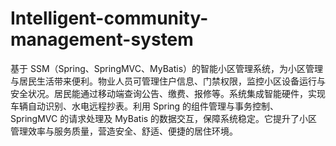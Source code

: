 # Intelligent-community-management-system
基于 SSM（Spring、SpringMVC、MyBatis）的智能小区管理系统，为小区管理与居民生活带来便利。物业人员可管理住户信息、门禁权限，监控小区设备运行与安全状况。居民能通过移动端查询公告、缴费、报修等。系统集成智能硬件，实现车辆自动识别、水电远程抄表。利用 Spring 的组件管理与事务控制、SpringMVC 的请求处理及 MyBatis 的数据交互，保障系统稳定。它提升了小区管理效率与服务质量，营造安全、舒适、便捷的居住环境。 
